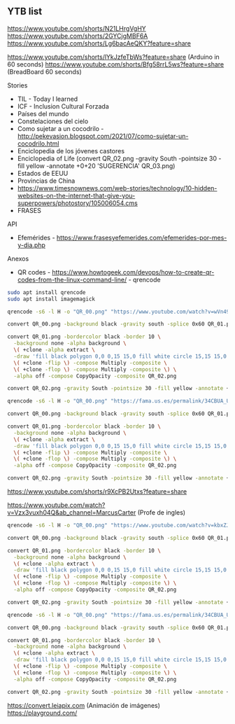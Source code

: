 ## YTB list
https://www.youtube.com/shorts/N21LHrgVgHY
https://www.youtube.com/shorts/2GYCjgMBF6A
https://www.youtube.com/shorts/Lg6bacAeQKY?feature=share



https://www.youtube.com/shorts/lYkJzfeTbWs?feature=share (Arduino in 60 seconds)
https://www.youtube.com/shorts/Bfg58rrL5ws?feature=share (BreadBoard 60 seconds)



Stories
- TIL - Today I learned
- ICF - Inclusion Cultural Forzada
- Países del mundo
- Constelaciones del cielo
- Como sujetar a un cocodrilo - http://pekevasion.blogspot.com/2021/07/como-sujetar-un-cocodrilo.html
- Enciclopedia de los jóvenes castores
- Enciclopedia of Life (convert QR_02.png -gravity South -pointsize 30 -fill yellow -annotate +0+20 'SUGERENCIA' QR_03.png)
- Estados de EEUU 
- Provincias de China
- https://www.timesnownews.com/web-stories/technology/10-hidden-websites-on-the-internet-that-give-you-superpowers/photostory/105006054.cms
- FRASES

API
- Efemérides - https://www.frasesyefemerides.com/efemerides-por-mes-y-dia.php



Anexos
- QR codes - https://www.howtogeek.com/devops/how-to-create-qr-codes-from-the-linux-command-line/ - qrencode


``` bash
sudo apt install qrencode
sudo apt install imagemagick

qrencode -s6 -l H -o "QR_00.png" "https://www.youtube.com/watch?v=wVn491dV4lU"

convert QR_00.png -background black -gravity south -splice 0x60 QR_01.png

convert QR_01.png -bordercolor black -border 10 \
  -background none -alpha background \
  \( +clone -alpha extract \
  -draw 'fill black polygon 0,0 0,15 15,0 fill white circle 15,15 15,0' \
  \( +clone -flip \) -compose Multiply -composite \
  \( +clone -flop \) -compose Multiply -composite \) \
  -alpha off -compose CopyOpacity -composite QR_02.png

convert QR_02.png -gravity South -pointsize 30 -fill yellow -annotate +0+20 'MÍRAME' MIRAME_Medusa.png

qrencode -s6 -l H -o "QR_00.png" "https://fama.us.es/permalink/34CBUA_US/3enc2g/alma991012110989704987"

convert QR_00.png -background black -gravity south -splice 0x60 QR_01.png

convert QR_01.png -bordercolor black -border 10 \
  -background none -alpha background \
  \( +clone -alpha extract \
  -draw 'fill black polygon 0,0 0,15 15,0 fill white circle 15,15 15,0' \
  \( +clone -flip \) -compose Multiply -composite \
  \( +clone -flop \) -compose Multiply -composite \) \
  -alpha off -compose CopyOpacity -composite QR_02.png

convert QR_02.png -gravity South -pointsize 30 -fill yellow -annotate +0+20 'LEEME' LEEME_Medusa.png


```



https://www.youtube.com/shorts/r9XcPB2Utxs?feature=share



https://www.youtube.com/watch?v=Vzx3vuxh04Q&ab_channel=MarcusCarter (Profe de ingles)

``` bash
qrencode -s6 -l H -o "QR_00.png" "https://www.youtube.com/watch?v=kbxZJ8MK5Vw"

convert QR_00.png -background black -gravity south -splice 0x60 QR_01.png

convert QR_01.png -bordercolor black -border 10 \
  -background none -alpha background \
  \( +clone -alpha extract \
  -draw 'fill black polygon 0,0 0,15 15,0 fill white circle 15,15 15,0' \
  \( +clone -flip \) -compose Multiply -composite \
  \( +clone -flop \) -compose Multiply -composite \) \
  -alpha off -compose CopyOpacity -composite QR_02.png

convert QR_02.png -gravity South -pointsize 30 -fill yellow -annotate +0+20 'MÍRAME' MIRAME_Nauru.png

qrencode -s6 -l H -o "QR_00.png" "https://fama.us.es/permalink/34CBUA_US/3enc2g/alma991013379944204987"

convert QR_00.png -background black -gravity south -splice 0x60 QR_01.png

convert QR_01.png -bordercolor black -border 10 \
  -background none -alpha background \
  \( +clone -alpha extract \
  -draw 'fill black polygon 0,0 0,15 15,0 fill white circle 15,15 15,0' \
  \( +clone -flip \) -compose Multiply -composite \
  \( +clone -flop \) -compose Multiply -composite \) \
  -alpha off -compose CopyOpacity -composite QR_02.png

convert QR_02.png -gravity South -pointsize 30 -fill yellow -annotate +0+20 'LEEME' LEEME_Nauru.png

```


https://convert.leiapix.com (Animación de imágenes)
https://playground.com/



